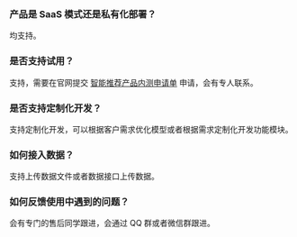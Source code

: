 
### 产品是 SaaS 模式还是私有化部署？ 
均支持。

### 是否支持试用？
支持，需要在官网提交 [智能推荐产品内测申请单](https://cloud.tencent.com/apply/p/7n7du51ft77) 申请，会有专人联系。

### 是否支持定制化开发？
支持定制化开发，可以根据客户需求优化模型或者根据需求定制化开发功能模块。

### 如何接入数据？
支持上传数据文件或者数据接口上传数据。

### 如何反馈使用中遇到的问题？
会有专门的售后同学跟进，会通过 QQ 群或者微信群跟进。
